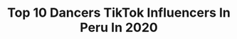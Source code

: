 ---
title: Top 10 Dancers TikTok Influencers In Peru In 2020
description: >-
  Find top dancers TikTok influencers in Peru in 2020. Most popular hashtags: #dance #dancer #cuarentena #love.
platform: TikTok
profiles:
  - username: "miguellatorre8"
    fullname: >-
      Miguel La Torre
    location: "Peru"
    followers: 50932
    engagement: 721
    commentsToLikes: 0.023802
    id: ck9ev9pfghhk00j78z75lnwlm
    verified: false
    hashtags: "#modelos, #lovegym, #latinos, #mascarillas"
  - username: "brigite021_"
    fullname: >-
      ~bri~
    location: "Peru"
    followers: 2575
    engagement: 1270
    commentsToLikes: 0.024287
    id: ck9dqv0dw1hko0j78zt2gwsa7
    verified: false
    hashtags: "#dancechallenge, #lypsing, #tiktok, #dancecover"
  - username: "laredsentiktok"
    fullname: >-
      Kathie Reds
    location: "Peru"
    followers: 7702
    engagement: 337
    commentsToLikes: 0.034734
    id: ck9er9nk20t5n0j788hvq6qfd
    verified: false
    hashtags: "#blanco, #casera, #losvilchez, #bitchboss"
  - username: "jorgevalcarcel"
    fullname: >-
      Jorge Valcarcel
    location: "Peru"
    followers: 12929
    engagement: 779
    commentsToLikes: 0.014015
    id: cka6dlln48cy80i78mzg25wbe
    verified: false
    hashtags: "#like, #dancevideo, #follow, #sexybody"
  - username: "veronicaalvarez1509"
    fullname: >-
      Verónica Alvarez
    location: "Peru"
    followers: 14399
    engagement: 340
    commentsToLikes: 0.016430
    id: ck9f2u0mbeq4b0j78byjcjsjb
    verified: false
    hashtags: "#fuckcancer, #intheheights, #staystrong, #beyoncemodeon"
  - username: "jhoanyvegas"
    fullname: >-
      JHOANYVEGASOFICIAL
    location: "Peru"
    followers: 26066
    engagement: 509
    commentsToLikes: 0.010915
    id: ck9entlqikooq0j78hej11dew
    verified: false
    hashtags: "#dia10, #mamacita, #latinachallenge, #tendencias"
  - username: "momasoslatinos"
    fullname: >-
      MomasosLatinos
    location: "Peru"
    followers: 15811
    engagement: 1190
    commentsToLikes: 0.059852
    id: ckai3fd3zjn8e0i78mrtiaitz
    verified: false
    hashtags: "#baile, #fifa, #party, #kratos"
  - username: "erick_gla16"
    fullname: >-
      Erick León
    location: "Peru"
    followers: 21838
    engagement: 1574
    commentsToLikes: 0.019487
    id: ckagdg6kvgrsv0i78uvwgcrza
    verified: false
    hashtags: "#venezuela, #brothers, #graciasperu, #tendencia"
  - username: "jhafetov"
    fullname: >-
      ‹ Jhafet ›
    location: "Peru"
    followers: 5106
    engagement: 889
    commentsToLikes: 0.036635
    id: ck9ev9txlhino0j78j4lwl4z0
    verified: false
    hashtags: "#hipocryte, #takitaki, #peruanos, #mexico"
  - username: "fashionindahat"
    fullname: >-
      Alemazzini
    location: "Peru"
    followers: 133752
    engagement: 909
    commentsToLikes: 0.017817
    id: ck83zb3mrzbfn0j78tafbmdmf
    verified: false
    hashtags: "#hairstyle, #fashionblog, #photoshoot, #greenscreen"
---